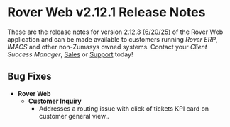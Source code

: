 # Rover Web v2.12.1 Release Notes

<badge text= "Version 2.12.3" vertical="middle" />

<PageHeader />

These are the release notes for version 2.12.3 (6/20/25) of the Rover Web application and can be made available to customers running _Rover ERP_, _IMACS_ and other non-Zumasys owned systems. Contact your _Client Success Manager_, [Sales](mailto:sales@zumasys.com?subject=Rover%20Web%20v2.12.3) or [Support](mailto:help@zumasys.com?subject=Rover%20Web%20v2.12.3) today!

## Bug Fixes

- **Rover Web**
  - **Customer Inquiry**
    - Addresses a routing issue with click of tickets KPI card on customer general view..
    
  
<PageFooter />

